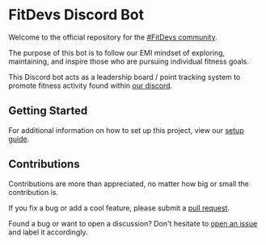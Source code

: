 # FitDevs Discord Bot

Welcome to the official repository for the [#FitDevs community](https://fitdevs-withkat.github.io/Support/landing_page/).

The purpose of this bot is to follow our EMI mindset of exploring, maintaining, and inspire those who are pursuing individual fitness goals.

This Discord bot acts as a leadership board / point tracking system to promote fitness activity found within [our discord](https://discord.gg/AY8sgsAk5H).

## Getting Started

For additional information on how to set up this project, view our [setup guide](SETUP.MD).

## Contributions

Contributions are more than appreciated, no matter how big or small the contribution is.

If you fix a bug or add a cool feature, please submit a [pull request](https://github.com/FitDevs-withKat/discord-bot/compare).

Found a bug or want to open a discussion? Don't hesitate to [open an issue](https://github.com/FitDevs-withKat/discord-bot/issues/new) and label it accordingly.